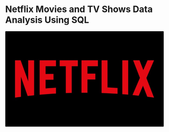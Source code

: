 # Netflix Movies and TV Shows Data Analysis Using SQL

![Netflix_logo](https://github.com/Leanavgnr/netflix_sql_project/blob/main/Netflix-Logo.jpg)
